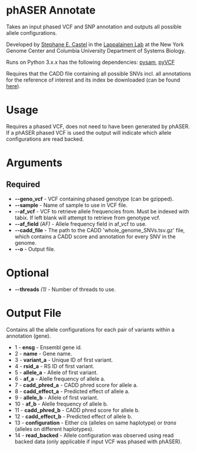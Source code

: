 # phASER Annotate
Takes an input phased VCF and SNP annotation and outputs all possible allele configurations.

Developed by [Stephane E. Castel](mailto:stephanecastel@gmail.com) in the [Lappalainen Lab](http://tllab.org) at the New York Genome Center and Columbia University Department of Systems Biology.

Runs on Python 3.x.x has the following dependencies: [pysam](https://github.com/pysam-developers/pysam), [pyVCF](https://pyvcf.readthedocs.org)

Requires that the CADD file containing all possible SNVs incl. all annotations for the reference of interest and its index be downloaded (can be found [here](http://cadd.gs.washington.edu/download)).

# Usage
Requires a phased VCF, does not need to have been generated by phASER. If a phASER phased VCF is used the output will indicate which allele configurations are read backed.

# Arguments
## Required
* **--geno_vcf** - VCF containing phased genotype (can be gzipped).
* **--sample** - Name of sample to use in VCF file.
* **--af_vcf** - VCF to retrieve allele frequencies from. Must be indexed with tabix. If left blank will attempt to retrieve from genotype vcf.
* **--af_field** _(AF)_ - Allele frequency field in af_vcf to use.
* **--cadd_file** - The path to the CADD 'whole_genome_SNVs.tsv.gz' file, which contains a CADD score and annotation for every SNV in the genome.
* **--o** - Output file.

# Optional
* **--threads** _(1)_ - Number of threads to use.

# Output File

Contains all the allele configurations for each pair of variants within a annotation (gene).

* 1 - **ensg** - Ensembl gene id.
* 2 - **name** - Gene name.
* 3 - **variant_a** - Unique ID of first variant.
* 4 - **rsid_a** - RS ID of first variant.
* 5 - **allele_a** - Allele of first variant.
* 6 - **af_a** - Alelle frequency of allele a.
* 7 - **cadd_phred_a** - CADD phred score for allele a.
* 8 - **cadd_effect_a** - Predicted effect of allele a.
* 9 - **allele_b** - Allele of first variant.
* 10 - **af_b** - Alelle frequency of allele b.
* 11 - **cadd_phred_b** - CADD phred score for allele b.
* 12 - **cadd_effect_b** - Predicted effect of allele b.
* 13 - **configuration** - Either _cis_ (alleles on same haplotype) or _trans_ (alleles on different haplotypes).
* 14 - **read_backed** - Allele configuration was observed using read backed data (only applicable if input VCF was phased with phASER).
